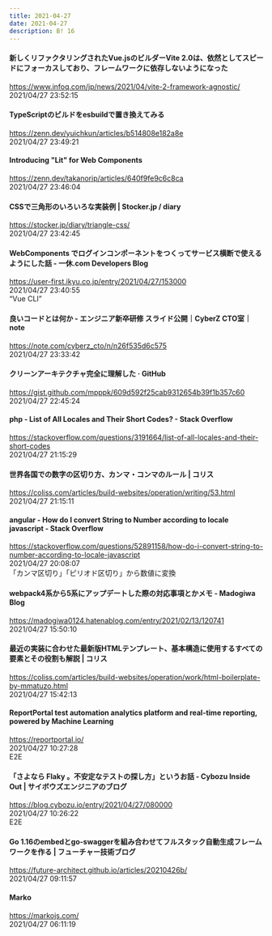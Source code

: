```yaml
---
title: 2021-04-27
date: 2021-04-27
description: B! 16
---
```


#### 新しくリファクタリングされたVue.jsのビルダーVite 2.0は、依然としてスピードにフォーカスしており、フレームワークに依存しないようになった
https://www.infoq.com/jp/news/2021/04/vite-2-framework-agnostic/<br>
2021/04/27 23:52:15<br>


#### TypeScriptのビルドをesbuildで置き換えてみる
https://zenn.dev/yuichkun/articles/b514808e182a8e<br>
2021/04/27 23:49:21<br>


#### Introducing "Lit" for Web Components
https://zenn.dev/takanorip/articles/640f9fe9c6c8ca<br>
2021/04/27 23:46:04<br>


#### CSSで三角形のいろいろな実装例 | Stocker.jp / diary
https://stocker.jp/diary/triangle-css/<br>
2021/04/27 23:42:45<br>


#### WebComponents でログインコンポーネントをつくってサービス横断で使えるようにした話 - 一休.com Developers Blog
https://user-first.ikyu.co.jp/entry/2021/04/27/153000<br>
2021/04/27 23:40:55<br>
“Vue CLI”


#### 良いコードとは何か - エンジニア新卒研修 スライド公開｜CyberZ CTO室｜note
https://note.com/cyberz_cto/n/n26f535d6c575<br>
2021/04/27 23:33:42<br>


#### クリーンアーキテクチャ完全に理解した · GitHub
https://gist.github.com/mpppk/609d592f25cab9312654b39f1b357c60<br>
2021/04/27 22:45:24<br>


#### php - List of All Locales and Their Short Codes? - Stack Overflow
https://stackoverflow.com/questions/3191664/list-of-all-locales-and-their-short-codes<br>
2021/04/27 21:15:29<br>


#### 世界各国での数字の区切り方、カンマ・コンマのルール | コリス
https://coliss.com/articles/build-websites/operation/writing/53.html<br>
2021/04/27 21:15:11<br>


#### angular - How do I convert String to Number according to locale javascript - Stack Overflow
https://stackoverflow.com/questions/52891158/how-do-i-convert-string-to-number-according-to-locale-javascript<br>
2021/04/27 20:08:07<br>
「カンマ区切り」「ピリオド区切り」から数値に変換


#### webpack4系から5系にアップデートした際の対応事項とかメモ - Madogiwa Blog
https://madogiwa0124.hatenablog.com/entry/2021/02/13/120741<br>
2021/04/27 15:50:10<br>


#### 最近の実装に合わせた最新版HTMLテンプレート、基本構造に使用するすべての要素とその役割も解説 | コリス
https://coliss.com/articles/build-websites/operation/work/html-boilerplate-by-mmatuzo.html<br>
2021/04/27 15:42:13<br>


#### ReportPortal test automation analytics platform and real-time reporting, powered by Machine Learning
https://reportportal.io/<br>
2021/04/27 10:27:28<br>
E2E


#### 「さよなら Flaky 。不安定なテストの探し方」というお話 - Cybozu Inside Out | サイボウズエンジニアのブログ
https://blog.cybozu.io/entry/2021/04/27/080000<br>
2021/04/27 10:26:22<br>
E2E


#### Go 1.16のembedとgo-swaggerを組み合わせてフルスタック自動生成フレームワークを作る | フューチャー技術ブログ
https://future-architect.github.io/articles/20210426b/<br>
2021/04/27 09:11:57<br>


#### Marko
https://markojs.com/<br>
2021/04/27 06:11:19<br>


